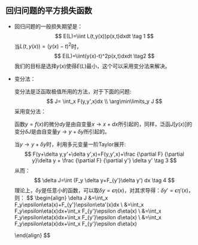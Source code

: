 ## 回归问题的平方损失函数

* 回归问题的一般损失期望是：
  $$
  E(L)=\iint L(t,y(x))p(x,t)dxdt \tag 1
  $$
  当$L(t,y(x))=(y(x)-t)^2$时，
  $$
  E(L)=\iint(y(x)-t)^2p(x,t)dxdt \tag2
  $$
  我们的目标是选择$y(x)$使得$E(L)$最小，这个可以采用变分法来解决。

* 变分法：

  变分法是泛函取极值所用的方法，对于下面的问题:
  $$
  J= \int_x F(y,y',x)dx \\
  \arg\min\limits_y J
  $$
  采用变分法：

  函数$y=f(x)$的微分$dy$是由自变量$x \to x+dx$所引起的，同样，泛函$J[y(x)]$的变分$\delta J$是由自变量$y\to y+\delta y$所引起的。

  当$y \to y+\delta y$时，利用多元变量一阶Taylor展开:
  $$
  F(y+\delta y,y'+\delta y',x)=F(y,y',x)+\frac {\partial F} {\partial y}\delta y + \frac {\partial F} {\partial y'} \delta y' \tag 3
  $$
  从而：
  $$
  \delta J=\int (F_y \delta y+F_{y'}\delta y') dx \tag 4
  $$
  理论上，$\delta y$是任意小的函数，可以取$\delta y=\epsilon \eta(x)$，对其求导得：$\delta y'=\epsilon \eta'(x)$，则：
  $$
  \begin{align}
  \delta J
  &=\int_x F_y\epsilon\eta(x)+F_{y'}\epsilon\eta'(x)dx \\
  &=\int_x F_y\epsilon\eta(x)dx+\int_x F_{y'}\epsilon d\eta(x) \\
  &=\int_x F_y\epsilon\eta(x)dx+\int_x F_{y'}\epsilon d\eta(x) \\
  &=\int_x F_y\epsilon\eta(x)dx+\int_x F_{y'}\epsilon d\eta(x)
  
  \end{align}
  $$
  

